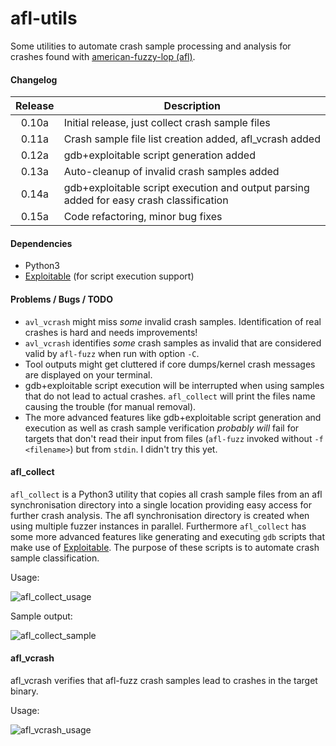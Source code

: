 # afl-utils

Some utilities to automate crash sample processing and analysis for crashes
found with [american-fuzzy-lop (afl)](http://lcamtuf.coredump.cx/afl/).

#### Changelog

Release | Description
:-------:|----
0.10a | Initial release, just collect crash sample files
0.11a | Crash sample file list creation added, afl_vcrash added
0.12a | gdb+exploitable script generation added
0.13a | Auto-cleanup of invalid crash samples added
0.14a | gdb+exploitable script execution and output parsing added for easy crash classification
0.15a | Code refactoring, minor bug fixes

#### Dependencies

* Python3
* [Exploitable](https://github.com/jfoote/exploitable) (for script execution support)

#### Problems / Bugs / TODO

* `avl_vcrash` might miss *some* invalid crash samples. Identification of real crashes is
  hard and needs improvements!
* `avl_vcrash` identifies *some* crash samples as invalid that are considered valid by
  `afl-fuzz` when run with option `-C`.
* Tool outputs might get cluttered if core dumps/kernel crash messages are displayed on
  your terminal.
* gdb+exploitable script execution will be interrupted when using samples that do not lead
  to actual crashes. `afl_collect` will print the files name causing the trouble (for manual
  removal).
* The more advanced features like gdb+exploitable script generation and execution as well as
  crash sample verification *probably will* fail for targets that don't read their input from
  files (`afl-fuzz` invoked without `-f <filename>`) but from `stdin`. I didn't try this yet.

#### afl\_collect

`afl_collect` is a Python3 utility that copies all crash sample files from an afl
synchronisation directory into a single location providing easy access for
further crash analysis. The afl synchronisation directory is created when using
multiple fuzzer instances in parallel. Furthermore `afl_collect` has some more advanced
features like generating and executing `gdb` scripts that make use of
[Exploitable](https://github.com/jfoote/exploitable). The purpose of these scripts is to
automate crash sample classification.  

Usage:  

![afl_collect_usage](https://raw.githubusercontent.com/rc0r/afl-utils/master/.scrots/afl_collect_usage.png)

Sample output:

![afl_collect_sample](https://raw.githubusercontent.com/rc0r/afl-utils/master/.scrots/afl_collect_sample.png)

#### afl\_vcrash

afl\_vcrash verifies that afl-fuzz crash samples lead to crashes in the target
binary.

Usage:

![afl_vcrash_usage](https://raw.githubusercontent.com/rc0r/afl-utils/master/.scrots/afl_vcrash_usage.png)
  
